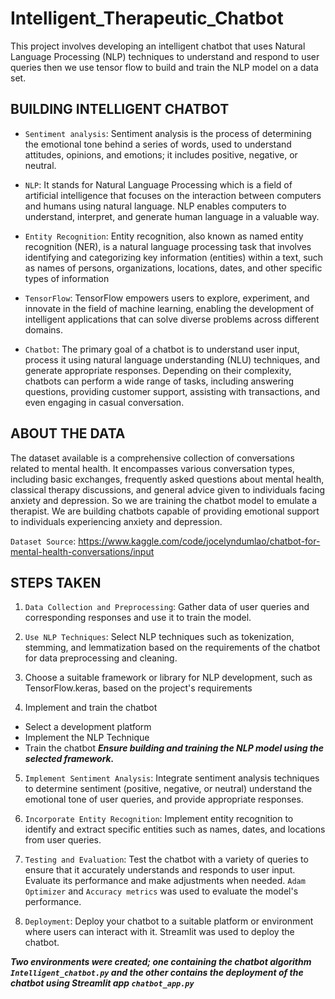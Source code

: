 # Intelligent_Therapeutic_Chatbot
This project involves developing an intelligent chatbot that uses Natural Language Processing (NLP) techniques to understand and respond to user queries then we use tensor flow to build and train the NLP model on a data set. 

## BUILDING INTELLIGENT CHATBOT

- `Sentiment analysis`: Sentiment analysis is the process of determining the emotional tone behind a series of words, used to understand attitudes, opinions, and emotions; it includes positive, negative, or neutral. 

- `NLP`: It stands for Natural Language Processing which is a field of artificial intelligence that focuses on the interaction between computers and humans using natural language. NLP enables computers to understand, interpret, and generate human language in a valuable way. 

- `Entity Recognition`: Entity recognition, also known as named entity recognition (NER), is a natural language processing task that involves identifying and categorizing key information (entities) within a text, such as names of persons, organizations, locations, dates, and other specific types of information

- `TensorFlow`: TensorFlow empowers users to explore, experiment, and innovate in the field of machine learning, enabling the development of intelligent applications that can solve diverse problems across different domains.

- `Chatbot`: The primary goal of a chatbot is to understand user input, process it using natural language understanding (NLU) techniques, and generate appropriate responses. Depending on their complexity, chatbots can perform a wide range of tasks, including answering questions, providing customer support, assisting with transactions, and even engaging in casual conversation.

## ABOUT THE DATA
The dataset available is a comprehensive collection of conversations related to mental health. It encompasses various conversation types, including basic exchanges, frequently asked questions about mental health, classical therapy discussions, and general advice given to individuals facing anxiety and depression.
So we are training the chatbot model to emulate a therapist. We are building chatbots capable of providing emotional support to individuals experiencing anxiety and depression. 

`Dataset Source`: https://www.kaggle.com/code/jocelyndumlao/chatbot-for-mental-health-conversations/input

STEPS TAKEN
---

1. `Data Collection and Preprocessing`: Gather data of user queries and corresponding responses and use it to train the model.

2. `Use NLP Techniques`: Select NLP techniques such as tokenization, stemming, and lemmatization based on the requirements of the chatbot for data preprocessing and cleaning.

3. Choose a suitable framework or library for NLP development, such as TensorFlow.keras, based on the project's requirements

4. Implement and train the chatbot
- Select a development platform
- Implement the NLP Technique
- Train the chatbot
***Ensure building and training the NLP model using the selected framework.***

5. `Implement Sentiment Analysis`: Integrate sentiment analysis techniques to determine sentiment (positive, negative, or neutral) understand the emotional tone of user queries, and provide appropriate responses.

6. `Incorporate Entity Recognition`: Implement entity recognition to identify and extract specific entities such as names, dates, and locations from user queries.

7. `Testing and Evaluation`: Test the chatbot with a variety of queries to ensure that it accurately understands and responds to user input. Evaluate its performance and make adjustments when needed. `Adam Optimizer` and `Accuracy metrics` was used to evaluate the model's performance.

8. `Deployment`: Deploy your chatbot to a suitable platform or environment where users can interact with it. Streamlit was used to deploy the chatbot.

***Two environments were created; one containing the chatbot algorithm `Intelligent_chatbot.py` and the other contains the deployment of the chatbot using Streamlit app `chatbot_app.py`***
